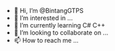 - 👋 Hi, I’m @BintangGTPS
- 👀 I’m interested in ...
- 🌱 I’m currently learning C# C++
- 💞️ I’m looking to collaborate on ...
- 📫 How to reach me ...

<!---
BintangGTPS/BintangGTPS is a ✨ special ✨ repository because its `README.md` (this file) appears on your GitHub profile.
You can click the Preview link to take a look at your changes.
--->
